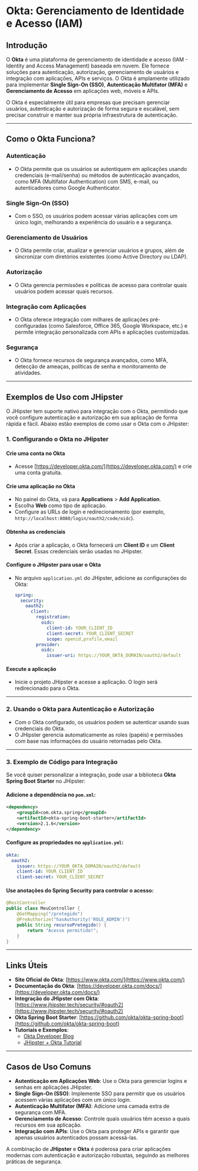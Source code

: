 # Okta: Gerenciamento de Identidade e Acesso (IAM)

## Introdução

O **Okta** é uma plataforma de gerenciamento de identidade e acesso (IAM - Identity and Access Management) baseada em nuvem. Ele fornece soluções para autenticação, autorização, gerenciamento de usuários e integração com aplicações, APIs e serviços. O Okta é amplamente utilizado para implementar **Single Sign-On (SSO)**, **Autenticação Multifator (MFA)** e **Gerenciamento de Acesso** em aplicações web, móveis e APIs.

O Okta é especialmente útil para empresas que precisam gerenciar usuários, autenticação e autorização de forma segura e escalável, sem precisar construir e manter sua própria infraestrutura de autenticação.

---

## Como o Okta Funciona?

### Autenticação

- O Okta permite que os usuários se autentiquem em aplicações usando credenciais (e-mail/senha) ou métodos de autenticação avançados, como MFA (Multifator Authentication) com SMS, e-mail, ou autenticadores como Google Authenticator.

### Single Sign-On (SSO)

- Com o SSO, os usuários podem acessar várias aplicações com um único login, melhorando a experiência do usuário e a segurança.

### Gerenciamento de Usuários

- O Okta permite criar, atualizar e gerenciar usuários e grupos, além de sincronizar com diretórios existentes (como Active Directory ou LDAP).

### Autorização

- O Okta gerencia permissões e políticas de acesso para controlar quais usuários podem acessar quais recursos.

### Integração com Aplicações

- O Okta oferece integração com milhares de aplicações pré-configuradas (como Salesforce, Office 365, Google Workspace, etc.) e permite integração personalizada com APIs e aplicações customizadas.

### Segurança

- O Okta fornece recursos de segurança avançados, como MFA, detecção de ameaças, políticas de senha e monitoramento de atividades.

---

## Exemplos de Uso com JHipster

O JHipster tem suporte nativo para integração com o Okta, permitindo que você configure autenticação e autorização em sua aplicação de forma rápida e fácil. Abaixo estão exemplos de como usar o Okta com o JHipster:

### 1. Configurando o Okta no JHipster

#### Crie uma conta no Okta

- Acesse [https://developer.okta.com/](https://developer.okta.com/) e crie uma conta gratuita.

#### Crie uma aplicação no Okta

- No painel do Okta, vá para **Applications** > **Add Application**.
- Escolha **Web** como tipo de aplicação.
- Configure as URLs de login e redirecionamento (por exemplo, `http://localhost:8080/login/oauth2/code/oidc`).

#### Obtenha as credenciais

- Após criar a aplicação, o Okta fornecerá um **Client ID** e um **Client Secret**. Essas credenciais serão usadas no JHipster.

#### Configure o JHipster para usar o Okta

- No arquivo `application.yml` do JHipster, adicione as configurações do Okta:
  ```yaml
  spring:
    security:
      oauth2:
        client:
          registration:
            oidc:
              client-id: YOUR_CLIENT_ID
              client-secret: YOUR_CLIENT_SECRET
              scope: openid,profile,email
          provider:
            oidc:
              issuer-uri: https://YOUR_OKTA_DOMAIN/oauth2/default
  ```

#### Execute a aplicação

- Inicie o projeto JHipster e acesse a aplicação. O login será redirecionado para o Okta.

---

### 2. Usando o Okta para Autenticação e Autorização

- Com o Okta configurado, os usuários podem se autenticar usando suas credenciais do Okta.
- O JHipster gerencia automaticamente as roles (papéis) e permissões com base nas informações do usuário retornadas pelo Okta.

---

### 3. Exemplo de Código para Integração

Se você quiser personalizar a integração, pode usar a biblioteca **Okta Spring Boot Starter** no JHipster:

#### Adicione a dependência no `pom.xml`:

```xml
<dependency>
    <groupId>com.okta.spring</groupId>
    <artifactId>okta-spring-boot-starter</artifactId>
    <version>2.1.6</version>
</dependency>
```

#### Configure as propriedades no `application.yml`:

```yaml
okta:
  oauth2:
    issuer: https://YOUR_OKTA_DOMAIN/oauth2/default
    client-id: YOUR_CLIENT_ID
    client-secret: YOUR_CLIENT_SECRET
```

#### Use anotações do Spring Security para controlar o acesso:

```java
@RestController
public class MeuController {
    @GetMapping("/protegido")
    @PreAuthorize("hasAuthority('ROLE_ADMIN')")
    public String recursoProtegido() {
        return "Acesso permitido!";
    }
}
```

---

## Links Úteis

- **Site Oficial do Okta**: [https://www.okta.com/](https://www.okta.com/)
- **Documentação do Okta**: [https://developer.okta.com/docs/](https://developer.okta.com/docs/)
- **Integração do JHipster com Okta**: [https://www.jhipster.tech/security/#oauth2](https://www.jhipster.tech/security/#oauth2)
- **Okta Spring Boot Starter**: [https://github.com/okta/okta-spring-boot](https://github.com/okta/okta-spring-boot)
- **Tutoriais e Exemplos**:
  - [Okta Developer Blog](https://developer.okta.com/blog/)
  - [JHipster + Okta Tutorial](https://developer.okta.com/blog/2020/01/06/jhipster-oidc)

---

## Casos de Uso Comuns

- **Autenticação em Aplicações Web**: Use o Okta para gerenciar logins e senhas em aplicações JHipster.
- **Single Sign-On (SSO)**: Implemente SSO para permitir que os usuários acessem várias aplicações com um único login.
- **Autenticação Multifator (MFA)**: Adicione uma camada extra de segurança com MFA.
- **Gerenciamento de Acesso**: Controle quais usuários têm acesso a quais recursos em sua aplicação.
- **Integração com APIs**: Use o Okta para proteger APIs e garantir que apenas usuários autenticados possam acessá-las.

A combinação de **JHipster** e **Okta** é poderosa para criar aplicações modernas com autenticação e autorização robustas, seguindo as melhores práticas de segurança.
